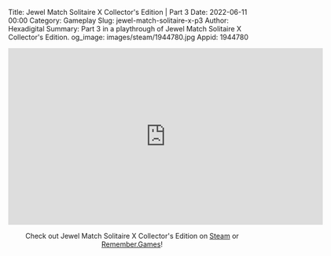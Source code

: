 Title: Jewel Match Solitaire X Collector's Edition | Part 3
Date: 2022-06-11 00:00
Category: Gameplay
Slug: jewel-match-solitaire-x-p3
Author: Hexadigital
Summary: Part 3 in a playthrough of Jewel Match Solitaire X Collector's Edition.
og_image: images/steam/1944780.jpg
Appid: 1944780

<center><iframe src="https://www.youtube.com/embed/i-nufweUi2E?feature=oembed" allow="accelerometer; autoplay; encrypted-media; gyroscope; picture-in-picture" width="640" height="360" frameborder="0"></iframe>

Check out Jewel Match Solitaire X Collector's Edition on [Steam](https://store.steampowered.com/app/1944780/?curator_clanid=34633900) or [Remember.Games](https://remember.games/game/5936/)!</center>

